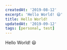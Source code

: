 ```yaml
---
createdAt: '2019-08-12'
excerpt: 'Hello World! 😃'
title: Hello World!
updatedAt: '2019-09-12'
tags: [personal, test]
---
```


Hello World! 😃